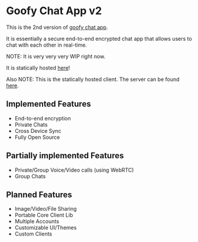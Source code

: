 # Goofy Chat App v2

This is the 2nd version of [goofy chat app](https://github.com/marceldobehere/goofy-chat-app).

It is essentially a secure end-to-end encrypted chat app that allows users to chat with each other in real-time.

NOTE: It is very very very WIP right now.

It is statically hosted [here](https://marceldobehere.github.io/goofy-chat-app-v2-client/client/)!

Also NOTE: This is the statically hosted client. The server can be found [here](https://github.com/marceldobehere/goofy-chat-app-v2). 


## Implemented Features
* End-to-end encryption
* Private Chats
* Cross Device Sync
* Fully Open Source


## Partially implemented Features
* Private/Group Voice/Video calls (using WebRTC)
* Group Chats


## Planned Features
* Image/Video/File Sharing
* Portable Core Client Lib
* Multiple Accounts
* Customizable UI/Themes
* Custom Clients
